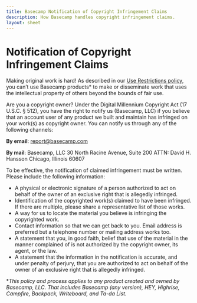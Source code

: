 ```yaml
---
title: Basecamp Notification of Copyright Infringement Claims
description: How Basecamp handles copyright infringement claims.
layout: sheet
---
```


# Notification of Copyright Infringement Claims

Making original work is hard! As described in our [Use Restrictions policy](abuse/index.md), you can’t use Basecamp products* to make or disseminate work that uses the intellectual property of others beyond the bounds of fair use.

Are you a copyright owner? Under the Digital Millennium Copyright Act (17 U.S.C. § 512), you have the right to notify us (Basecamp, LLC) if you believe that an account user of any product we built and maintain has infringed on your work(s) as copyright owner. You can notify us through any of the following channels:

**By email**: [report@basecamp.com](mailto:report@basecamp.com)

**By mail**: Basecamp, LLC
30 North Racine Avenue, Suite 200
ATTN: David H. Hansson
Chicago, Illinois 60607

To be effective, the notification of claimed infringement must be written. Please include the following information:

- A physical or electronic signature of a person authorized to act on behalf of the owner of an exclusive right that is allegedly infringed.
- Identification of the copyrighted work(s) claimed to have been infringed. If there are multiple, please share a representative list of those works.
- A way for us to locate the material you believe is infringing the copyrighted work.
- Contact information so that we can get back to you. Email address is preferred but a telephone number or mailing address works too.
- A statement that you, in good faith, belief that use of the material in the manner complained of is not authorized by the copyright owner, its agent, or the law.
- A statement that the information in the notification is accurate, and under penalty of perjury, that you are authorized to act on behalf of the owner of an exclusive right that is allegedly infringed.

**This policy and process applies to any product created and owned by Basecamp, LLC. That includes Basecamp (any version), HEY, Highrise, Campfire, Backpack, Writeboard, and Ta-da List.*
